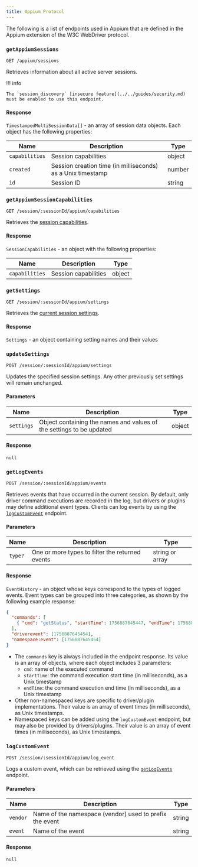 ```yaml
---
title: Appium Protocol
---
```


<style>
  ul[data-md-component="toc"] .md-nav {
    display: none;
  }
</style>

The following is a list of endpoints used in Appium that are defined in the Appium extension of the
W3C WebDriver protocol.

### `getAppiumSessions`

```
GET /appium/sessions
```

Retrieves information about all active server sessions.

!!! info

    The `session_discovery` [insecure feature](../../guides/security.md) must be enabled to use this endpoint.

#### Response

`TimestampedMultiSessionData[]` - an array of session data objects. Each object has the following properties:

| Name           | Description                                                                    | Type   |
| -------------- | ------------------------------------------------------------------------------ | ------ |
| `capabilities` | Session capabilities                                                           | object |
| `created`      | Session creation time (in milliseconds) as a Unix timestamp | number |
| `id`           | Session ID                                                                     | string |

### `getAppiumSessionCapabilities`

```
GET /session/:sessionId/appium/capabilities
```

Retrieves the [session capabilities](../../guides/caps.md).

#### Response

`SessionCapabilities` - an object with the following properties:

| Name           | Description          | Type   |
| -------------- | -------------------- | ------ |
| `capabilities` | Session capabilities | object |

### `getSettings`

```
GET /session/:sessionId/appium/settings
```

Retrieves the [current session settings](../../guides/settings.md).

#### Response

`Settings` - an object containing setting names and their values

### `updateSettings`

```
POST /session/:sessionId/appium/settings
```

Updates the specified session settings. Any other previously set settings will remain unchanged.

#### Parameters

| Name       | Description                                                          | Type   |
| ---------- | -------------------------------------------------------------------- | ------ |
| `settings` | Object containing the names and values of the settings to be updated | object |

#### Response

`null`

### `getLogEvents`

```
POST /session/:sessionId/appium/events
```

Retrieves events that have occurred in the current session. By default, only driver command
executions are recorded in the log, but drivers or plugins may define additional event types.
Clients can log events by using the [`logCustomEvent`](#logcustomevent) endpoint.

#### Parameters

| Name    | Description                                     | Type                    |
| ------- | ----------------------------------------------- | ----------------------- |
| `type?` | One or more types to filter the returned events | string or array<string> |

#### Response

`EventHistory` - an object whose keys correspond to the types of logged events. Event types can be
grouped into three categories, as shown by the following example response:

```json
{
  "commands": [
    { "cmd": "getStatus", "startTime": 1756887645447, "endTime": 1756887645454 }
  ],
  "driverevent": [1756887645454],
  "namespace:event": [1756887645454]
}
```

- The `commands` key is always included in the endpoint response. Its value is an array of objects,
  where each object includes 3 parameters:
  - `cmd`: name of the executed command
  - `startTime`: the command execution start time (in milliseconds), as a Unix timestamp
  - `endTime`: the command execution end time (in milliseconds), as a Unix timestamp
- Other non-namespaced keys are specific to driver/plugin implementations. Their value is an array
  of event times (in milliseconds), as Unix timestamps.
- Namespaced keys can be added using the `logCustomEvent` endpoint, but may also be provided by
  drivers/plugins. Their value is an array of event times (in milliseconds), as Unix timestamps.

### `logCustomEvent`

```
POST /session/:sessionId/appium/log_event
```

Logs a custom event, which can be retrieved using the [`getLogEvents`](#getlogevents) endpoint.

#### Parameters

| Name     | Description                                                                | Type   |
| -------- | -------------------------------------------------------------------------- | ------ |
| `vendor` | Name of the namespace (vendor) used to prefix the event | string |
| `event`  | Name of the event                                                          | string |

#### Response

`null`
